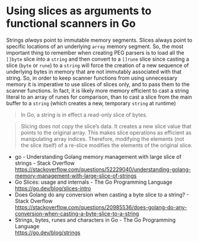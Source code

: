 # Using slices as arguments to functional scanners in Go

Strings *always* point to immutable memory segments. Slices always point to specific locations of an underlying `array` memory segment. So, the most important thing to remember when creating PEG parsers is to load all the `[]byte` slice into a `string` and then convert to a `[]rune` slice since casting a slice (`byte` or `rune`) to a `string` will force the creation of a new sequence of underlying bytes in memory that are not immutably associated with that string. So, in order to keep scanner functions from using unnecessary memory it is imperative to use slices of slices only, and to pass them to the scanner functions. In fact, it is likely more memory efficient to cast a string literal to an array of runes for comparison, than to cast a slice from the main buffer to a `string` (which creates a new, temporary `string` at runtime)

> In Go, a string is in effect a read-only slice of bytes.

> Slicing does not copy the slice’s data. It creates a new slice value that points to the original array. This makes slice operations as efficient as manipulating array indices. Therefore, modifying the elements (not the slice itself) of a re-slice modifies the elements of the original slice.


* go - Understanding Golang memory management with large slice of strings - Stack Overflow  
  <https://stackoverflow.com/questions/52229040/understanding-golang-memory-management-with-large-slice-of-strings>
* Go Slices: usage and internals - The Go Programming Language  
  <https://go.dev/blog/slices-intro>
* Does Golang do any conversion when casting a byte slice to a string? - Stack Overflow  
  <https://stackoverflow.com/questions/20985536/does-golang-do-any-conversion-when-casting-a-byte-slice-to-a-string>
* Strings, bytes, runes and characters in Go - The Go Programming Language  
  <https://go.dev/blog/strings>
